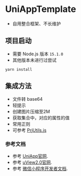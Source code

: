 # UniAppTemplate

- 自用整合框架、不长维护

## 项目启动

- 需要 Node.js 版本 `15.1.0`
- 其他版本未进行过尝试

```
yarn install
```

## 集成方法

- 文件转 base64
- 轻提示
- 创建图片压缩至2M
- 获取集合中，对应的属性的值
- 常用正则
- 可参考 [PrjUtils.js](src%2Futils%2FPrjUtils.js)

### 参考文档

- 参考 [UniApp官网](https://uniapp.dcloud.net.cn/).
- 参考 [uView2.0官网](https://www.uviewui.com/).
- 参考 [微信小程序开发者文档](https://developers.weixin.qq.com/miniprogram/dev/framework/).